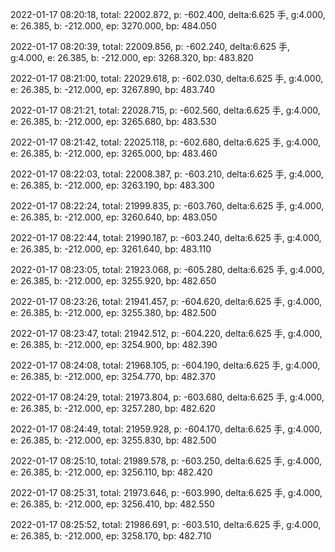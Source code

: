 2022-01-17 08:20:18, total: 22002.872, p: -602.400, delta:6.625 手, g:4.000, e: 26.385, b: -212.000, ep: 3270.000, bp: 484.050

2022-01-17 08:20:39, total: 22009.856, p: -602.240, delta:6.625 手, g:4.000, e: 26.385, b: -212.000, ep: 3268.320, bp: 483.820

2022-01-17 08:21:00, total: 22029.618, p: -602.030, delta:6.625 手, g:4.000, e: 26.385, b: -212.000, ep: 3267.890, bp: 483.740

2022-01-17 08:21:21, total: 22028.715, p: -602.560, delta:6.625 手, g:4.000, e: 26.385, b: -212.000, ep: 3265.680, bp: 483.530

2022-01-17 08:21:42, total: 22025.118, p: -602.680, delta:6.625 手, g:4.000, e: 26.385, b: -212.000, ep: 3265.000, bp: 483.460

2022-01-17 08:22:03, total: 22008.387, p: -603.210, delta:6.625 手, g:4.000, e: 26.385, b: -212.000, ep: 3263.190, bp: 483.300

2022-01-17 08:22:24, total: 21999.835, p: -603.760, delta:6.625 手, g:4.000, e: 26.385, b: -212.000, ep: 3260.640, bp: 483.050

2022-01-17 08:22:44, total: 21990.187, p: -603.240, delta:6.625 手, g:4.000, e: 26.385, b: -212.000, ep: 3261.640, bp: 483.110

2022-01-17 08:23:05, total: 21923.068, p: -605.280, delta:6.625 手, g:4.000, e: 26.385, b: -212.000, ep: 3255.920, bp: 482.650

2022-01-17 08:23:26, total: 21941.457, p: -604.620, delta:6.625 手, g:4.000, e: 26.385, b: -212.000, ep: 3255.380, bp: 482.500

2022-01-17 08:23:47, total: 21942.512, p: -604.220, delta:6.625 手, g:4.000, e: 26.385, b: -212.000, ep: 3254.900, bp: 482.390

2022-01-17 08:24:08, total: 21968.105, p: -604.190, delta:6.625 手, g:4.000, e: 26.385, b: -212.000, ep: 3254.770, bp: 482.370

2022-01-17 08:24:29, total: 21973.804, p: -603.680, delta:6.625 手, g:4.000, e: 26.385, b: -212.000, ep: 3257.280, bp: 482.620

2022-01-17 08:24:49, total: 21959.928, p: -604.170, delta:6.625 手, g:4.000, e: 26.385, b: -212.000, ep: 3255.830, bp: 482.500

2022-01-17 08:25:10, total: 21989.578, p: -603.250, delta:6.625 手, g:4.000, e: 26.385, b: -212.000, ep: 3256.110, bp: 482.420

2022-01-17 08:25:31, total: 21973.646, p: -603.990, delta:6.625 手, g:4.000, e: 26.385, b: -212.000, ep: 3256.410, bp: 482.550

2022-01-17 08:25:52, total: 21986.691, p: -603.510, delta:6.625 手, g:4.000, e: 26.385, b: -212.000, ep: 3258.170, bp: 482.710